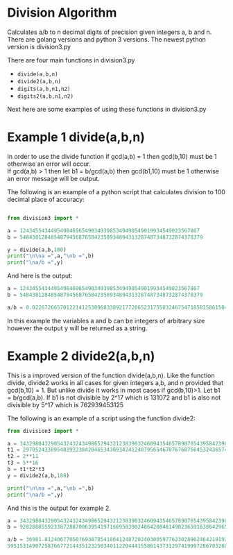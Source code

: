 # Division Algorithm
Calculates a/b to n decimal digits of precision given integers a, b and n.
There are golang versions and python 3 versions. 
The newest python version is division3.py

There are four main functions in division3.py
* ``` divide(a,b,n) ```
* ``` divide2(a,b,n) ```
* ``` digits(a,b,n1,n2) ```
* ``` digits2(a,b,n1,n2) ```

Next here are some examples of using these functions in division3.py

# Example 1 divide(a,b,n)
In order to use the divide function if gcd(a,b) = 1 then gcd(b,10) must be 1 otherwise an error will occur.  
If gcd(a,b) > 1 then let b1 = b/gcd(a,b) then gcd(b1,10) must be 1 otherwise an error message will be output.

The following is an example of a python script that calculates division to 100 decimal place of accuracy:

```python

from division3 import *

a = 1243455434495498469654903493985349490549019934549023567867
b = 54843812848548794568765842358934894313287487348732874378379

y = divide(a,b,100)
print("\n\na =",a,"\nb =",b)
print("\na/b =",y)
```

And here is the output:

```python
a = 1243455434495498469654903493985349490549019934549023567867 
b = 54843812848548794568765842358934894313287487348732874378379

a/b = 0.0226726657012214125309683389217720652317550324675471858158615046233657821289938566786269005119059332
```

In this example the variables a and b can be integers of arbitrary size however the output y will be returned as a string.

# Example 2 divide2(a,b,n)
This is a improved version of the function divide(a,b,n).  Like the function divide, divide2 works in all cases for given integers a,b, and n provided that gcd(b,10) = 1. But unlike divide it works in most cases if gcd(b,10)>1.  Let b1 = b/gcd(a,b).
If b1 is not divisible by 2^17 which is 131072 and b1 is also not divisible by 5^17 which is 762939453125

The following is an example of a script using the function divide2:

```python
from division3 import *

a = 34329804329054324324349865294321238390324609435465789876543958423904539076023134295647
t1 = 2970524338954839323842046534309342412487956546707676875645324365749
t2 = 2**11
t3 = 5**16
b = t1*t2*t3
y = divide2(a,b,180)

print("\n\na =",a,"\nb =",b)
print("\na/b =",y)
```

And this is the output for example 2.

```python
a = 34329804329054324324349865294321238390324609435465789876543958423904539076023134295647 
b = 928288855923387288700639541971669503902486420846149023639163864296562500000000000

a/b = 36981.81240677050769387854186412487202403005977623028962464219192411000956034137055640905286098818
59515314907258766772144351232503401122044415586143731297419997286703268341777442322425678656601652434103
```




